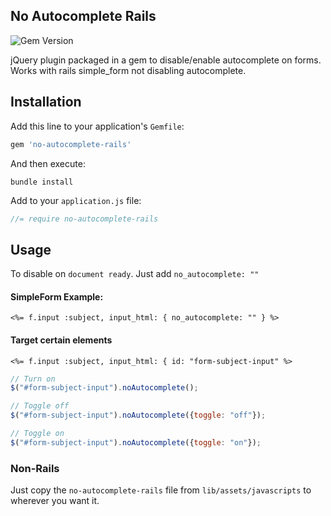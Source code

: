 ## No Autocomplete Rails
![Gem Version](https://badge.fury.io/rb/no-autocomplete-rails.png)

jQuery plugin packaged in a gem to disable/enable autocomplete on forms.
Works with rails simple_form not disabling autocomplete.

Installation
------------

Add this line to your application's `Gemfile`:
```ruby
gem 'no-autocomplete-rails'
```

And then execute:
```
bundle install
```

Add to your `application.js` file:
```javascript
//= require no-autocomplete-rails
```

Usage
-----

To disable on `document ready`. Just add `no_autocomplete: ""`

#### SimpleForm Example:

```rails
<%= f.input :subject, input_html: { no_autocomplete: "" } %>
```

#### Target certain elements

```rails
<%= f.input :subject, input_html: { id: "form-subject-input" %>
```

```javascript
// Turn on
$("#form-subject-input").noAutocomplete();

// Toggle off
$("#form-subject-input").noAutocomplete({toggle: "off"});

// Toggle on
$("#form-subject-input").noAutocomplete({toggle: "on"});
```

### Non-Rails

Just copy the `no-autocomplete-rails` file from `lib/assets/javascripts` to
wherever you want it.
